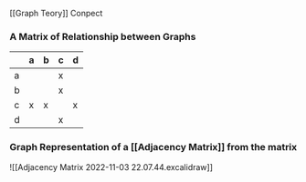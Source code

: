 [[Graph Teory]] Conpect

### A Matrix of Relationship between Graphs
|     | a   | b   | c   | d   |
| --- | --- | --- | --- | --- |
| a   |     |     | x   |     |
| b   |     |     | x   |     |
| c   | x   | x   |     | x   |
| d   |     |     | x   |     |

### Graph Representation of a [[Adjacency Matrix]] from the matrix

![[Adjacency Matrix 2022-11-03 22.07.44.excalidraw]]